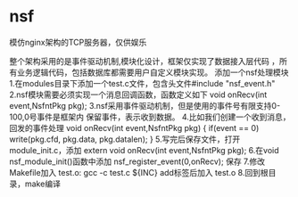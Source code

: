 # nsf
模仿nginx架构的TCP服务器，仅供娱乐

整个架构采用的是事件驱动机制,模块化设计，框架仅实现了数据接入层代码
，所有业务逻辑代码，包括数据库都需要用户自定义模块实现。
添加一个nsf处理模块
1.在modules目录下添加一个test.c文件，包含头文件#include "nsf_event.h"
2.nsf模块需要必须实现一个消息回调函数，函数定义如下
	void onRecv(int event,NsfntPkg pkg);
3.nsf采用事件驱动机制，但是使用的事件号有限支持0-100,0号事件是框架内
保留事件，表示收到数据。
4.比如我们创建一个收到消息，回发的事件处理
	void onRecv(int event,NsfntPkg pkg)
	{
		if(event == 0)
			write(pkg.cfd, pkg.data, pkg.datalen);
	}
5.写完后保存文件，打开module_init.c，添加
	extern void onRecv(int event,NsfntPkg pkg);
6.在void nsf_module_init()函数中添加
	nsf_register_event(0,onRecv);
  保存
7.修改Makefile加入
	test.o:
		gcc -c test.c ${INC}
  add标签后加入 test.o
8.回到根目录，make编译
